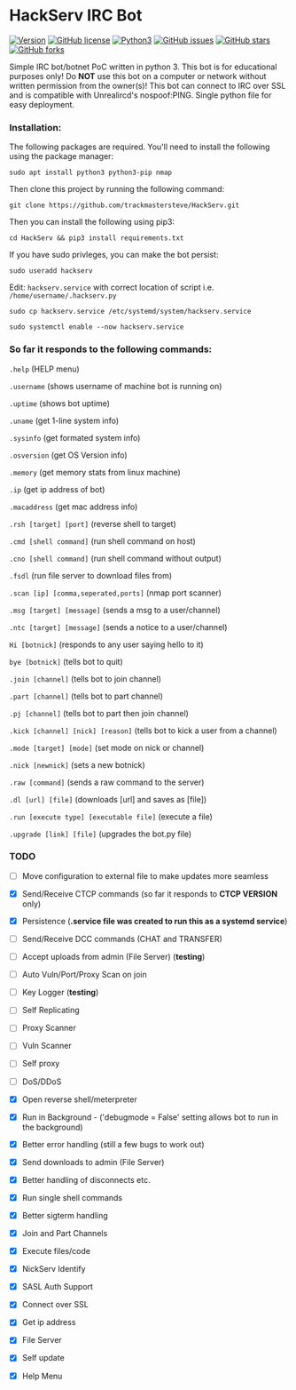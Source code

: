 # HackServ IRC Bot

[![Version](https://img.shields.io/badge/version-0.9.9-red.svg)]() [![GitHub license](https://img.shields.io/github/license/trackmastersteve/HackServ.svg)](https://github.com/trackmastersteve/HackServ/tree/master/LICENSE) [![Python3](https://img.shields.io/badge/python-3.9-green.svg)]() [![GitHub issues](https://img.shields.io/github/issues/trackmastersteve/HackServ.svg)](https://github.com/trackmastersteve/HackServ/issues) [![GitHub stars](https://img.shields.io/github/stars/trackmastersteve/HackServ.svg)](https://github.com/trackmastersteve/HackServ/stargazers)  [![GitHub forks](https://img.shields.io/github/forks/trackmastersteve/HackServ.svg)](https://github.com/trackmastersteve/HackServ/network) 

Simple IRC bot/botnet PoC written in python 3. This bot is for educational purposes only!
Do **NOT** use this bot on a computer or network without written permission from the owner(s)!
This bot can connect to IRC over SSL and is compatible with Unrealircd's nospoof:PING.
Single python file for easy deployment. 

### Installation:

The following packages are required. You'll need to install the following using the
package manager:

```sudo apt install python3 python3-pip nmap```

Then clone this project by running the following command:

```git clone https://github.com/trackmastersteve/HackServ.git```

Then you can install the following using pip3:

```cd HackServ && pip3 install requirements.txt```

If you have sudo privleges, you can make the bot persist:

```sudo useradd hackserv```

Edit: ```hackserv.service``` with correct location of script i.e. ```/home/username/.hackserv.py```

```sudo cp hackserv.service /etc/systemd/system/hackserv.service```

```sudo systemctl enable --now hackserv.service```

### So far it responds to the following commands:

```.help``` (HELP menu)

```.username``` (shows username of machine bot is running on)

```.uptime``` (shows bot uptime)

```.uname``` (get 1-line system info)

```.sysinfo``` (get formated system info)

```.osversion``` (get OS Version info)

```.memory``` (get memory stats from linux machine)

```.ip``` (get ip address of bot)

```.macaddress``` (get mac address info)

```.rsh [target] [port]``` (reverse shell to target)

```.cmd [shell command]``` (run shell command on host)

```.cno [shell command]``` (run shell command without output)

```.fsdl``` (run file server to download files from)

```.scan [ip] [comma,seperated,ports]``` (nmap port scanner)

```.msg [target] [message]``` (sends a msg to a user/channel)

```.ntc [target] [message]``` (sends a notice to a user/channel)

```Hi [botnick]``` (responds to any user saying hello to it)

```bye [botnick]``` (tells bot to quit)

```.join [channel]``` (tells bot to join channel)

```.part [channel]``` (tells bot to part channel)

```.pj [channel]``` (tells bot to part then join channel)

```.kick [channel] [nick] [reason]``` (tells bot to kick a user from a channel)

```.mode [target] [mode]``` (set mode on nick or channel)

```.nick [newnick]``` (sets a new botnick)

```.raw [command]``` (sends a raw command to the server)

```.dl [url] [file]``` (downloads [url] and saves as [file])

```.run [execute type] [executable file]``` (execute a file)

```.upgrade [link] [file]``` (upgrades the bot.py file)

### TODO

- [ ] Move configuration to external file to make updates more seamless

- [x] Send/Receive CTCP commands (so far it responds to **CTCP VERSION** only)

- [x] Persistence (**.service file was created to run this as a systemd service**)

- [ ] Send/Receive DCC commands (CHAT and TRANSFER)

- [ ] Accept uploads from admin (File Server) (**testing**)

- [ ] Auto Vuln/Port/Proxy Scan on join

- [ ] Key Logger (**testing**)

- [ ] Self Replicating

- [ ] Proxy Scanner

- [ ] Vuln Scanner

- [ ] Self proxy

- [ ] DoS/DDoS

- [x] Open reverse shell/meterpreter

- [x] Run in Background - ('debugmode = False' setting allows bot to run in the background)

- [x] Better error handling (still a few bugs to work out)

- [x] Send downloads to admin (File Server)

- [x] Better handling of disconnects etc.

- [x] Run single shell commands

- [x] Better sigterm handling

- [x] Join and Part Channels

- [x] Execute files/code

- [x] NickServ Identify

- [x] SASL Auth Support

- [x] Connect over SSL 

- [x] Get ip address

- [x] File Server

- [x] Self update

- [x] Help Menu

